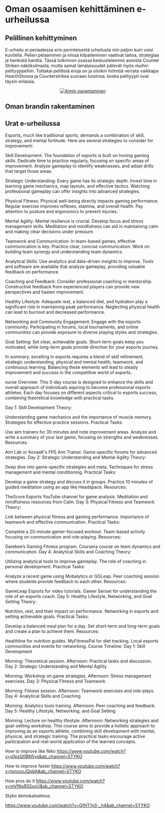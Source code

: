 # Oman osaamisen kehittäminen e-urheilussa


## Pelillinen kehittyminen

E-urheilu ei periaatessa erio perinteisestä urheilusta niin paljon kuin voisi kuvitella. Pelien pelaaminen ja niissä kilpaileminen vaativat taitoa, strategiaa ja henkistä kanttia. Tässä tutkinnon osassa keskustelemme asioista Counter Striken näkökulmasta, mutta samat lainalaisuudet pätevät myös muihin pelityyppeihin. Tottakai pelillisiä eroja on ja olisikin hölmöä verrata vaikkapa HearthStonea ja Counterstrikea suoraan toisiinsa, koska pelityypit ovat täysin erilaisia.


<center>

[![Aimin parantaminen](http://img.youtube.com/vi/1vN2H0rzd5U/0.jpg)](https://www.youtube.com/watch?v=1vN2H0rzd5U "Aimin parantaminen")

</center>


## Oman brandin rakentaminen





## Urat e-urheilussa



Esports, much like traditional sports, demands a combination of skill, strategy, and mental fortitude. Here are several strategies to consider for improvement:

Skill Development: The foundation of esports is built on honing gaming skills. Dedicate time to practice regularly, focusing on specific areas of improvement. Analyze gameplay to identify weaknesses, and adopt drills that target those areas.

Strategic Understanding: Every game has its strategic depth. Invest time in learning game mechanics, map layouts, and effective tactics. Watching professional gameplay can offer insights into advanced strategies.

Physical Fitness: Physical well-being directly impacts gaming performance. Regular exercise improves reflexes, stamina, and overall health. Pay attention to posture and ergonomics to prevent injuries.

Mental Agility: Mental resilience is crucial. Develop focus and stress management skills. Meditation and mindfulness can aid in maintaining calm and making clear decisions under pressure.

Teamwork and Communication: In team-based games, effective communication is key. Practice clear, concise communication. Work on building team synergy and understanding team dynamics.

Analytical Skills: Use analytics and data-driven insights to improve. Tools and software are available that analyze gameplay, providing valuable feedback on performance.

Coaching and Feedback: Consider professional coaching or mentorship. Constructive feedback from experienced players can provide new perspectives and hasten improvement.

Healthy Lifestyle: Adequate rest, a balanced diet, and hydration play a significant role in maintaining peak performance. Neglecting physical health can lead to burnout and decreased performance.

Networking and Community Engagement: Engage with the esports community. Participating in forums, local tournaments, and online communities can provide exposure to diverse playing styles and strategies.

Goal Setting: Set clear, achievable goals. Short-term goals keep you motivated, while long-term goals provide direction for your esports journey.

In summary, excelling in esports requires a blend of skill refinement, strategic understanding, physical and mental health, teamwork, and continuous learning. Balancing these elements will lead to steady improvement and success in the competitive world of esports.



ourse Overview:
This 5-day course is designed to enhance the skills and overall approach of individuals aspiring to become professional esports athletes. Each day focuses on different aspects critical to esports success, combining theoretical knowledge with practical tasks.

Day 1: Skill Development
Theory:

Understanding game mechanics and the importance of muscle memory.
Strategies for effective practice sessions.
Practical Tasks:

Use aim trainers for 30 minutes and note improvement areas.
Analyze and write a summary of your last game, focusing on strengths and weaknesses.
Resources:

Aim Lab or KovaaK's FPS Aim Trainer.
Game-specific forums for advanced strategies.
Day 2: Strategic Understanding and Mental Agility
Theory:

Deep dive into game-specific strategies and meta.
Techniques for stress management and mental conditioning.
Practical Tasks:

Develop a game strategy and discuss it in groups.
Practice 10 minutes of guided meditation using an app like Headspace.
Resources:

TheScore Esports YouTube channel for game analysis.
Meditation and mindfulness resources from Calm.
Day 3: Physical Fitness and Teamwork
Theory:

Link between physical fitness and gaming performance.
Importance of teamwork and effective communication.
Practical Tasks:

Complete a 20-minute gamer-focused workout.
Team-based activity focusing on communication and role-playing.
Resources:

Darebee’s Gaming Fitness program.
Coursera course on team dynamics and communication.
Day 4: Analytical Skills and Coaching
Theory:

Utilizing analytical tools to improve gameplay.
The role of coaching in personal development.
Practical Tasks:

Analyze a recent game using Mobalytics or GGLeap.
Peer coaching session where students provide feedback to each other.
Resources:

GameLeap Esports for video tutorials.
Gamer Sensei for understanding the role of an esports coach.
Day 5: Healthy Lifestyle, Networking, and Goal Setting
Theory:

Nutrition, rest, and their impact on performance.
Networking in esports and setting achievable goals.
Practical Tasks:

Develop a balanced meal plan for a day.
Set short-term and long-term goals and create a plan to achieve them.
Resources:

Healthline for nutrition guides.
MyFitnessPal for diet tracking.
Local esports communities and events for networking.
Course Timeline:
Day 1: Skill Development

Morning: Theoretical session.
Afternoon: Practical tasks and discussion.
Day 2: Strategic Understanding and Mental Agility

Morning: Workshop on game strategies.
Afternoon: Stress management exercises.
Day 3: Physical Fitness and Teamwork

Morning: Fitness session.
Afternoon: Teamwork exercises and role-plays.
Day 4: Analytical Skills and Coaching

Morning: Analytics tools training.
Afternoon: Peer coaching and feedback.
Day 5: Healthy Lifestyle, Networking, and Goal Setting

Morning: Lecture on healthy lifestyle.
Afternoon: Networking strategies and goal-setting workshop.
This course aims to provide a holistic approach to improving as an esports athlete, combining skill development with mental, physical, and strategic training. The practical tasks encourage active participation and real-world application of the learned concepts.

How to improve like Niko
https://www.youtube.com/watch?v=g1pzQ0BN5ys&ab_channel=STYKO

How to improve faster
https://www.youtube.com/watch?v=tonzxoJQpbA&ab_channel=STYKO

How pros do it
https://www.youtube.com/watch?v=mVf6pRS5xoU&ab_channel=STYKO



Styko demokatselmus

https://www.youtube.com/watch?v=GfHT1nS-_h4&ab_channel=STYKO
